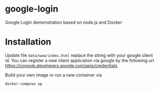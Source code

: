 # google-login
Google Login demonstration based on node.js and Docker

# Installation
Update file ```data/www/index.html```
replace the string
<meta name="google-signin-client_id" content="GOOGLE_CLIENT_ID">
with your google client id. You can register a new client application via google by the following url https://console.developers.google.com/apis/credentials

Build your own image or run a new container via 

```docker-compose up```
